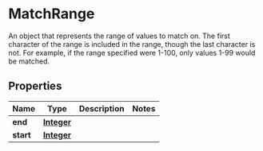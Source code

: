 

# MatchRange

An object that represents the range of values to match on. The first character of the range is included in the range, though the last character is not. For example, if the range specified were 1-100, only values 1-99 would be matched.

## Properties

| Name | Type | Description | Notes |
|------------ | ------------- | ------------- | -------------|
|**end** | [**Integer**](Integer.md) |  |  |
|**start** | [**Integer**](Integer.md) |  |  |



